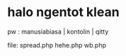 halo ngentot klean
================
pw : manusiabiasa | kontolin | qitty

file:
spread.php
hehe.php
wb.php
